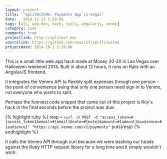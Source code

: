 ```yaml
---
layout: project
title:  "SplitWithMe: Payments App in Vegas"
date:   2014-11-13 1:28:00
tags: [all, web-dev, hack, rails, angularjs, venmo]
category: code
comments: true
projectlink: http://splitwit.me/
sourcelink: https://github.com/anair13/splititwitme
projectdate: 2014-10-1 1:28:00
---
```


This is a small little web app hack made at Money 20-20 in Las Vegas over Halloween weekend 2014. Built in about 12 hours, it runs on Rails with an AngularJS frontend.

It integrates the Venmo API to flexibly split expenses through one person - the point of convenience being that only one person need sign in to Venmo, not everyone who wants to split.

Perhaps the funniest code snippet that came out of this project is Roy's hack in the final seconds before the project was due:

{% highlight ruby %}
    resp = `curl -X POST -d "access_token=#{access_token}&email=#{email}&note=#{note}&amount=#{amount}&audience=#{audience}" "https://api.venmo.com/v1/payments"`
        puts(resp)
{% endhighlight %}

It calls the Venmo API through curl because we were bashing our heads against the Ruby HTTP request library for a long time and it simply wouldn't work.
